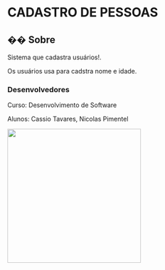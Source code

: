 <h1>CADASTRO DE PESSOAS</h1>

<h2>�� Sobre</h2>
<p> Sistema que cadastra usuários!.</p>
<p>Os usuários usa para cadstra nome e idade. </p>

<h3> Desenvolvedores</h3>

<p>Curso: Desenvolvimento de Software</p>
<p>Alunos: Cassio Tavares, Nicolas Pimentel</p>

  <img src="https://github.com/user-attachments/assets/e777939f-bef6-4062-bb70-a661890d6806" width="300" height="300"/>
